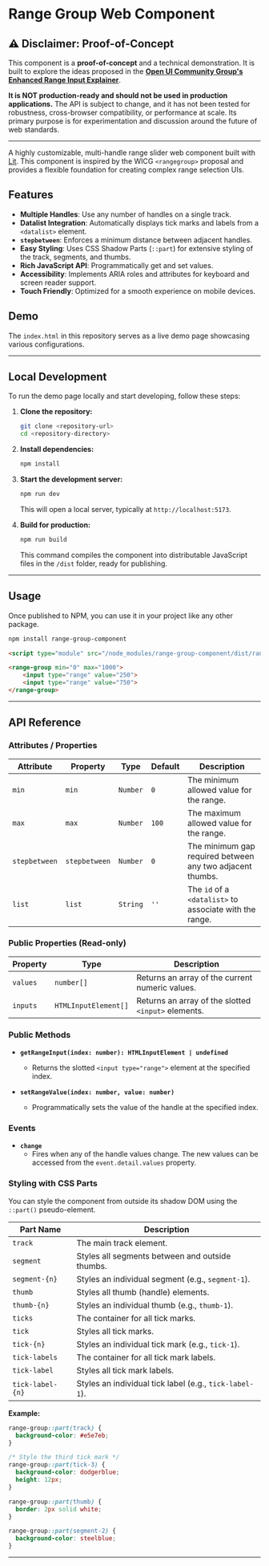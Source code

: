 # Range Group Web Component

## ⚠️ Disclaimer: Proof-of-Concept

This component is a **proof-of-concept** and a technical demonstration. It is built to explore the ideas proposed in the **[Open UI Community Group's Enhanced Range Input Explainer](https://open-ui.org/components/enhanced-range-input.explainer/)**.

**It is NOT production-ready and should not be used in production applications.** The API is subject to change, and it has not been tested for robustness, cross-browser compatibility, or performance at scale. Its primary purpose is for experimentation and discussion around the future of web standards.

---

A highly customizable, multi-handle range slider web component built with [Lit](https://lit.dev/). This component is inspired by the WICG `<rangegroup>` proposal and provides a flexible foundation for creating complex range selection UIs.

## Features

- **Multiple Handles**: Use any number of handles on a single track.
- **Datalist Integration**: Automatically displays tick marks and labels from a `<datalist>` element.
- **`stepbetween`**: Enforces a minimum distance between adjacent handles.
- **Easy Styling**: Uses CSS Shadow Parts (`::part`) for extensive styling of the track, segments, and thumbs.
- **Rich JavaScript API**: Programmatically get and set values.
- **Accessibility**: Implements ARIA roles and attributes for keyboard and screen reader support.
- **Touch Friendly**: Optimized for a smooth experience on mobile devices.

## Demo

The `index.html` in this repository serves as a live demo page showcasing various configurations.

---

## Local Development

To run the demo page locally and start developing, follow these steps:

1.  **Clone the repository:**
    ```bash
    git clone <repository-url>
    cd <repository-directory>
    ```

2.  **Install dependencies:**
    ```bash
    npm install
    ```

3.  **Start the development server:**
    ```bash
    npm run dev
    ```
    This will open a local server, typically at `http://localhost:5173`.

4.  **Build for production:**
    ```bash
    npm run build
    ```
    This command compiles the component into distributable JavaScript files in the `/dist` folder, ready for publishing.

---

## Usage

Once published to NPM, you can use it in your project like any other package.

```bash
npm install range-group-component
```

```html
<script type="module" src="/node_modules/range-group-component/dist/range-group.js"></script>

<range-group min="0" max="1000">
    <input type="range" value="250">
    <input type="range" value="750">
</range-group>
```

---

## API Reference

### Attributes / Properties

| Attribute     | Property      | Type     | Default | Description                                             |
|---------------|---------------|----------|---------|---------------------------------------------------------|
| `min`         | `min`         | `Number` | `0`     | The minimum allowed value for the range.                |
| `max`         | `max`         | `Number` | `100`   | The maximum allowed value for the range.                |
| `stepbetween` | `stepbetween` | `Number` | `0`     | The minimum gap required between any two adjacent thumbs. |
| `list`        | `list`        | `String` | `''`    | The `id` of a `<datalist>` to associate with the range.   |


### Public Properties (Read-only)

| Property | Type                 | Description                                    |
|----------|----------------------|------------------------------------------------|
| `values` | `number[]`           | Returns an array of the current numeric values.  |
| `inputs` | `HTMLInputElement[]` | Returns an array of the slotted `<input>` elements. |

### Public Methods

- **`getRangeInput(index: number): HTMLInputElement | undefined`**
  - Returns the slotted `<input type="range">` element at the specified index.

- **`setRangeValue(index: number, value: number)`**
  - Programmatically sets the value of the handle at the specified index.

### Events

- **`change`**
  - Fires when any of the handle values change. The new values can be accessed from the `event.detail.values` property.

### Styling with CSS Parts

You can style the component from outside its shadow DOM using the `::part()` pseudo-element.

| Part Name         | Description                                        |
|-------------------|----------------------------------------------------|
| `track`           | The main track element.                            |
| `segment`         | Styles all segments between and outside thumbs.    |
| `segment-{n}`     | Styles an individual segment (e.g., `segment-1`).  |
| `thumb`           | Styles all thumb (handle) elements.                |
| `thumb-{n}`       | Styles an individual thumb (e.g., `thumb-1`).      |
| `ticks`           | The container for all tick marks.                  |
| `tick`            | Styles all tick marks.                             |
| `tick-{n}`        | Styles an individual tick mark (e.g., `tick-1`).   |
| `tick-labels`     | The container for all tick mark labels.            |
| `tick-label`      | Styles all tick mark labels.                       |
| `tick-label-{n}`  | Styles an individual tick label (e.g., `tick-label-1`). |

**Example:**
```css
range-group::part(track) {
  background-color: #e5e7eb;
}

/* Style the third tick mark */
range-group::part(tick-3) {
  background-color: dodgerblue;
  height: 12px;
}

range-group::part(thumb) {
  border: 2px solid white;
}

range-group::part(segment-2) {
  background-color: steelblue;
}
```

---
